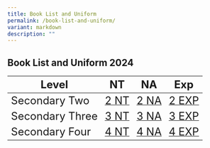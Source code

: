 ```yaml
---
title: Book List and Uniform
permalink: /book-list-and-uniform/
variant: markdown
description: ""
---
```

## Book List and Uniform 2024




|<font size="5"> Level |<font size="5">  NT | <font size="5"> NA|<font size="5">  Exp</font> |
| -------- | -------- | -------- |-------- |
|<font size="5">  Secondary Two    | [<font size="5"> 2 NT](/files/Book%20Lists%202024/2024%20sec%202nt%20booklist.pdf) | [<font size="5"> 2 NA](/files/Book%20Lists%202024/2024%20sec%202na%20booklist.pdf) |[<font size="5"> 2 EXP](/files/Book%20Lists%202024/2024%20sec%202e%20booklist.pdf)    |
| <font size="5"> Secondary Three   | [<font size="5"> 3 NT](/files/Book%20Lists%202024/2024%20sec%203nt%20booklist.pdf) | [<font size="5"> 3 NA](/files/Book%20Lists%202024/2024%20sec%203na%20booklist.pdf)   |[<font size="5"> 3 EXP](/files/Book%20Lists%202024/2024%20sec%203e%20booklist.pdf)    |
|<font size="5">  Secondary Four   | [<font size="5"> 4 NT](/files/Book%20Lists%202024/2024%20sec%204nt%20booklist.pdf)     | [<font size="5"> 4 NA](/files/Book%20Lists%202024/2024%20sec%204na%20booklist.pdf)    |[<font size="5"> 4 EXP](/files/Book%20Lists%202024/2024%20sec%204e%20booklist.pdf)  |</font> |</font>

</font></font></font></font></font></font></font></font></font></font></font></font></font>